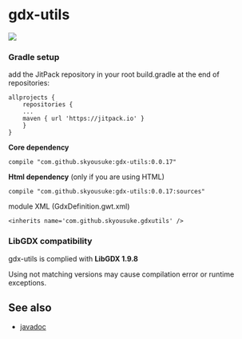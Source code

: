 # gdx-utils

[![](https://jitpack.io/v/skyousuke/gdx-utils.svg)](https://jitpack.io/#skyousuke/gdx-utils) 

### Gradle setup

add the JitPack repository in your root build.gradle at the end of repositories:

```
allprojects {
    repositories {
    ...
    maven { url 'https://jitpack.io' }
    }
}
  ```
  
**Core dependency**
```
compile "com.github.skyousuke:gdx-utils:0.0.17"
```

**Html dependency** (only if you are using HTML)

```
compile "com.github.skyousuke:gdx-utils:0.0.17:sources"
```
module XML (GdxDefinition.gwt.xml)
```
<inherits name='com.github.skyousuke.gdxutils' />
```

### LibGDX compatibility

gdx-utils is complied with **LibGDX 1.9.8**

Using not matching versions may cause compilation error or runtime exceptions.

## See also

* [javadoc](https://skyousuke.github.io/gdx-utils/index.html)
